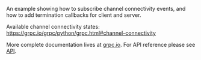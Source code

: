 An example showing how to subscribe channel connectivity events, and how to add termination callbacks for client and server.

Available channel connectivity states: https://grpc.io/grpc/python/grpc.html#channel-connectivity

More complete documentation lives at [grpc.io](https://grpc.io/docs/tutorials/basic/python.html).
For API reference please see [API](https://grpc.io/grpc/python/grpc.html).
